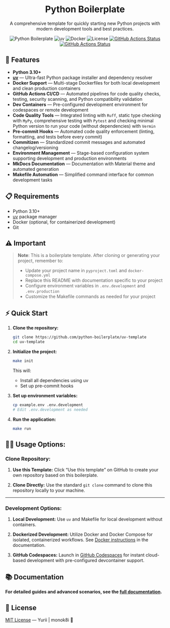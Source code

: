 <h1 align="center"> Python Boilerplate </h1>

<p align="center"> 
A comprehensive template for quickly starting new Python projects with modern development tools and best practices.
</p>

<div align="center">

![Python Boilerplate](https://img.shields.io/badge/python-3.10+-blue.svg)
![uv](https://img.shields.io/badge/uv-0.7.13-purple.svg)
![Docker](https://img.shields.io/badge/docker-enabled-blue.svg)
![License](https://img.shields.io/badge/license-MIT-green.svg)
[![GitHub Actions Status](https://github.com/monok8i/python-boilerplate/actions/workflows/code-quality.yml/badge.svg)](https://github.com/monok8i/python-boilerplate/actions/workflows/code-quality.yml)
[![GitHub Actions Status](https://github.com/monok8i/python-boilerplate/actions/workflows/codeql.yml/badge.svg)](https://github.com/monok8i/python-boilerplate/actions/workflows/codeql.yml)
</div>


## 🚀 Features

- **Python 3.10+**
- **[uv](https://docs.astral.sh/uv/)** — Ultra-fast Python package installer and dependency resolver
- **Docker Support** — Multi-stage Dockerfiles for both local development and clean production containers
- **GitHub Actions CI/CD** — Automated pipelines for code quality checks, testing, security scanning, and Python compatibility validation
- **Dev Containers** — Pre-configured development environment for codespaces or remote development
- **Code Quality Tools** — Integrated linting with `Ruff`, static type checking with `MyPy`, comprehensive testing with `Pytest` and checking minimal Python version to run your code (without dependencies) with `Vermin`
- **Pre-commit Hooks** — Automated code quality enforcement (linting, formatting, and tests before every commit)
- **Commitizen** — Standardized commit messages and automated changelog/versioning
- **Environment Management** — Stage-based configuration system supporting development and production environments
- **MkDocs Documentation** — Documentation with Material theme and automated generation
- **Makefile Automation** — Simplified command interface for common development tasks



## 📋 Requirements

- Python 3.10+
- [uv](https://docs.astral.sh/uv) package manager
- Docker (optional, for containerized development)
- Git


## ⚠️ Important

> **Note**: This is a boilerplate template.
> After cloning or generating your project, remember to:
> - Update your project name in `pyproject.toml` and `docker-compose.yml`
> - Replace this README with documentation specific to your project
> - Configure environment variables in `.env.development` and `.env.production`
> - Customize the Makefile commands as needed for your project


## ⚡ Quick Start

1. **Clone the repository:**
    ```bash
    git clone https://github.com/python-boilerplate/uv-template
    cd uv-template
    ```

2. **Initialize the project:**
    ```bash
    make init
    ```
    This will:
    - Install all dependencies using uv
    - Set up pre-commit hooks

3. **Set up environment variables:**
   ```bash
   cp example.env .env.development
   # Edit .env.development as needed
   ```

4. **Run the application:**
   ```bash
   make run
   ```


## 🧑‍💻 Usage Options:

### Clone Repository:

1. **Use this Template:**
   Click “Use this template” on GitHub to create your own repository based on this boilerplate.

2. **Clone Directly:**
   Use the standard `git clone` command to clone this repository locally to your machine.

---

### Development Options:

1. **Local Development:**
   Use `uv` and Makefile for local development without containers.

2. **Dockerized Development:**
   Utilize Docker and Docker Compose for isolated, containerized workflows.
   See [Docker instructions](https://monok8i.github.io/python-boilerplate/docker/) in the documentation.

3. **GitHub Codespaces:**
   Launch in [GitHub Codespaces](https://github.com/features/codespaces) for instant cloud-based development with pre-configured devcontainer support.

## 📚 Documentation

**For detailed guides and advanced scenarios, see the [full documentation](https://monok8i.github.io/python-boilerplate/).**


## 📄 License
[MIT License](./LICENSE) &mdash;
Yurii | monok8i 🦋
